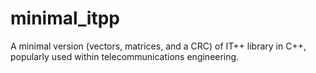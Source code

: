 # minimal_itpp
A minimal version (vectors, matrices, and a CRC) of IT++ library in C++, popularly used within telecommunications engineering.

